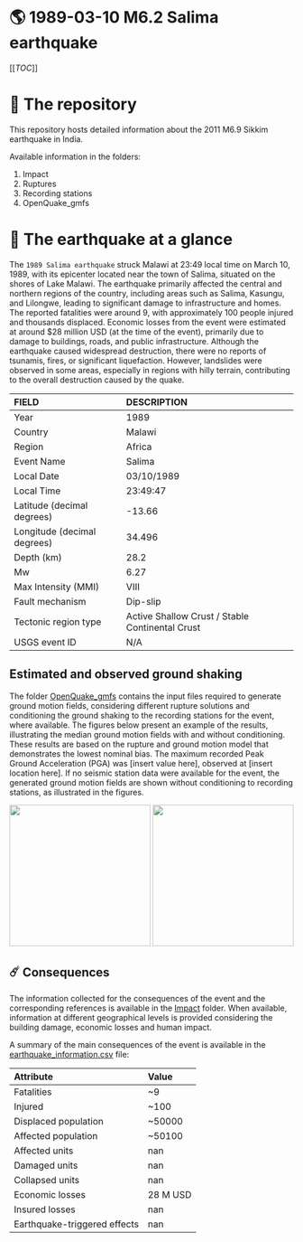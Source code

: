 # 🌎 1989-03-10 M6.2 Salima earthquake
[[_TOC_]]

# 📂 The repository

This repository hosts detailed information about the 2011 M6.9 Sikkim earthquake in India.

Available information in the folders:

1. Impact
2. Ruptures
3. Recording stations
4. OpenQuake_gmfs


# 🚀 The earthquake at a glance 

The `1989 Salima earthquake` struck Malawi at 23:49 local time on March 10, 1989, with its epicenter located near the town of Salima, situated on the shores of Lake Malawi. The earthquake primarily affected the central and northern regions of the country, including areas such as Salima, Kasungu, and Lilongwe, leading to significant damage to infrastructure and homes. The reported fatalities were around 9, with approximately 100 people injured and thousands displaced. Economic losses from the event were estimated at around $28 million USD (at the time of the event), primarily due to damage to buildings, roads, and public infrastructure. Although the earthquake caused widespread destruction, there were no reports of tsunamis, fires, or significant liquefaction. However, landslides were observed in some areas, especially in regions with hilly terrain, contributing to the overall destruction caused by the quake.

| FIELD | DESCRIPTION |
|:-------|:-------------|
| Year | 1989 |
| Country | Malawi |
| Region | Africa |
| Event Name | Salima |
| Local Date | 03/10/1989 |
| Local Time | 23:49:47 |
| Latitude (decimal degrees) | -13.66 |
| Longitude (decimal degrees) | 34.496 |
| Depth (km) | 28.2 |
| Mw | 6.27 |
| Max Intensity (MMI) | VIII |
| Fault mechanism | Dip-slip |
| Tectonic region type | Active Shallow Crust / Stable Continental Crust |
| USGS event ID | N/A |

## Estimated and observed ground shaking

The folder [OpenQuake_gmfs](./OpenQuake_gmfs/) contains the input files required to generate ground motion fields, considering different rupture solutions and conditioning the ground shaking to the recording stations for the event, where available. The figures below present an example of the results, illustrating the median ground motion fields with and without conditioning. These results are based on the rupture and ground motion model that demonstrates the lowest nominal bias. The maximum recorded Peak Ground Acceleration (PGA) was [insert value here], observed at [insert location here]. If no seismic station data were available for the event, the generated ground motion fields are shown without conditioning to recording stations, as illustrated in the figures.

<img src="./OpenQuake_gmfs/median_gmf_stations_none.png" height="250">
<img src="./OpenQuake_gmfs/median_gmf_stations_seismic.png" height="250">

## ☄️ Consequences

The information collected for the consequences of the event and the corresponding references is available in the [Impact](./Impact) folder. When available, information at different geographical levels is provided considering the building damage, economic losses and human impact.

A summary of the main consequences of the event is available in the [earthquake_information.csv](./earthquake_information.csv) file:

| Attribute | Value |
|:-------|:-------------|
| Fatalities | ~9 |
| Injured | ~100 |
| Displaced population | ~50000 |
| Affected population | ~50100 |
| Affected units | nan |
| Damaged units | nan |
| Collapsed units | nan |
| Economic losses | 28 M USD |
| Insured losses | nan |
| Earthquake-triggered effects | nan |